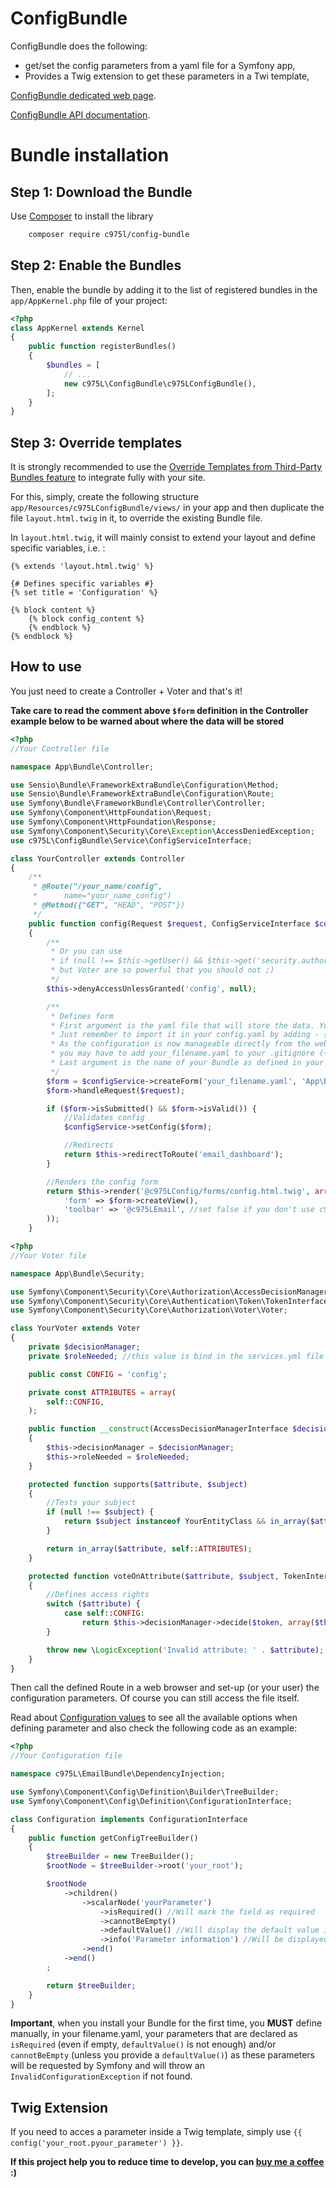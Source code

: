 ConfigBundle
=================

ConfigBundle does the following:

- get/set the config parameters from a yaml file for a Symfony app,
- Provides a Twig extension to get these parameters in a Twi template,

[ConfigBundle dedicated web page](https://975l.com/en/pages/config-bundle).

[ConfigBundle API documentation](https://975l.com/apidoc/c975L/ConfigBundle.html).

Bundle installation
===================

Step 1: Download the Bundle
---------------------------
Use [Composer](https://getcomposer.org) to install the library
```bash
    composer require c975l/config-bundle
```

Step 2: Enable the Bundles
--------------------------
Then, enable the bundle by adding it to the list of registered bundles in the `app/AppKernel.php` file of your project:

```php
<?php
class AppKernel extends Kernel
{
    public function registerBundles()
    {
        $bundles = [
            // ...
            new c975L\ConfigBundle\c975LConfigBundle(),
        ];
    }
}
```

Step 3: Override templates
--------------------------
It is strongly recommended to use the [Override Templates from Third-Party Bundles feature](http://symfony.com/doc/current/templating/overriding.html) to integrate fully with your site.

For this, simply, create the following structure `app/Resources/c975LConfigBundle/views/` in your app and then duplicate the file `layout.html.twig` in it, to override the existing Bundle file.

In `layout.html.twig`, it will mainly consist to extend your layout and define specific variables, i.e. :
```twig
{% extends 'layout.html.twig' %}

{# Defines specific variables #}
{% set title = 'Configuration' %}

{% block content %}
    {% block config_content %}
    {% endblock %}
{% endblock %}
```

How to use
----------

You just need to create a Controller + Voter and that's it!

**Take care to read the comment above `$form` definition in the Controller example below to be warned about where the data will be stored**

```php
<?php
//Your Controller file

namespace App\Bundle\Controller;

use Sensio\Bundle\FrameworkExtraBundle\Configuration\Method;
use Sensio\Bundle\FrameworkExtraBundle\Configuration\Route;
use Symfony\Bundle\FrameworkBundle\Controller\Controller;
use Symfony\Component\HttpFoundation\Request;
use Symfony\Component\HttpFoundation\Response;
use Symfony\Component\Security\Core\Exception\AccessDeniedException;
use c975L\ConfigBundle\Service\ConfigServiceInterface;

class YourController extends Controller
{
    /**
     * @Route("/your_name/config",
     *      name="your_name_config")
     * @Method({"GET", "HEAD", "POST"})
     */
    public function config(Request $request, ConfigServiceInterface $configService)
    {
        /**
         * Or you can use
         * if (null !== $this->getUser() && $this->get('security.authorization_checker')->isGranted('ROLE_ADMIN'))
         * but Voter are so powerful that you should not ;)
         */
        $this->denyAccessUnlessGranted('config', null);

        /**
         * Defines form
         * First argument is the yaml file that will store the data. You may use a separate file, not config.yaml
         * Just remember to import it in your config.yaml by adding - { resource: your_filename.yaml } at its top
         * As the configuration is now manageable directly from the web,
         * you may have to add your_filename.yaml to your .gitignore (+ .bak as a backup is made when saving)
         * Last argument is the name of your Bundle as defined in your namespace, i.e. c975L\EmailBundle
         */
        $form = $configService->createForm('your_filename.yaml', 'App\Bundle');
        $form->handleRequest($request);

        if ($form->isSubmitted() && $form->isValid()) {
            //Validates config
            $configService->setConfig($form);

            //Redirects
            return $this->redirectToRoute('email_dashboard');
        }

        //Renders the config form
        return $this->render('@c975LConfig/forms/config.html.twig', array(
            'form' => $form->createView(),
            'toolbar' => '@c975LEmail', //set false if you don't use c975L/ToolbarBundle
        ));
    }
```

```php
<?php
//Your Voter file

namespace App\Bundle\Security;

use Symfony\Component\Security\Core\Authorization\AccessDecisionManagerInterface;
use Symfony\Component\Security\Core\Authentication\Token\TokenInterface;
use Symfony\Component\Security\Core\Authorization\Voter\Voter;

class YourVoter extends Voter
{
    private $decisionManager;
    private $roleNeeded; //this value is bind in the services.yml file

    public const CONFIG = 'config';

    private const ATTRIBUTES = array(
        self::CONFIG,
    );

    public function __construct(AccessDecisionManagerInterface $decisionManager, string $roleNeeded)
    {
        $this->decisionManager = $decisionManager;
        $this->roleNeeded = $roleNeeded;
    }

    protected function supports($attribute, $subject)
    {
        //Tests your subject
        if (null !== $subject) {
            return $subject instanceof YourEntityClass && in_array($attribute, self::ATTRIBUTES);
        }

        return in_array($attribute, self::ATTRIBUTES);
    }

    protected function voteOnAttribute($attribute, $subject, TokenInterface $token)
    {
        //Defines access rights
        switch ($attribute) {
            case self::CONFIG:
                return $this->decisionManager->decide($token, array($this->roleNeeded));
        }

        throw new \LogicException('Invalid attribute: ' . $attribute);
    }
}
```

Then call the defined Route in a web browser and set-up (or your user) the configuration parameters. Of course you can still access the file itself.

Read about [Configuration values](https://symfony.com/doc/current/components/config/definition.html) to see all the available options when defining parameter and also check the following code as an example:
```php
<?php
//Your Configuration file

namespace c975L\EmailBundle\DependencyInjection;

use Symfony\Component\Config\Definition\Builder\TreeBuilder;
use Symfony\Component\Config\Definition\ConfigurationInterface;

class Configuration implements ConfigurationInterface
{
    public function getConfigTreeBuilder()
    {
        $treeBuilder = new TreeBuilder();
        $rootNode = $treeBuilder->root('your_root');

        $rootNode
            ->children()
                ->scalarNode('yourParameter')
                    ->isRequired() //Will mark the field as required
                    ->cannotBeEmpty()
                    ->defaultValue() //Will display the default value in the form and register it in the file.yaml
                    ->info('Parameter information') //Will be displayed in field placeholder + console with config:dump-reference
                ->end()
            ->end()
        ;

        return $treeBuilder;
    }
}

```

**Important**, when you install your Bundle for the first time, you **MUST** define manually, in your filename.yaml, your parameters that are declared as `isRequired` (even if empty, `defaultValue()` is not enough) and/or `cannotBeEmpty` (unless you provide a `defaultValue()`) as these parameters will be requested by Symfony and will throw an `InvalidConfigurationException` if not found.

Twig Extension
--------------
If you need to acces a parameter inside a Twig template, simply use `{{ config('your_root.pyour_parameter') }}`.

**If this project help you to reduce time to develop, you can [buy me a coffee](https://www.buymeacoffee.com/LaurentMarquet) :)**